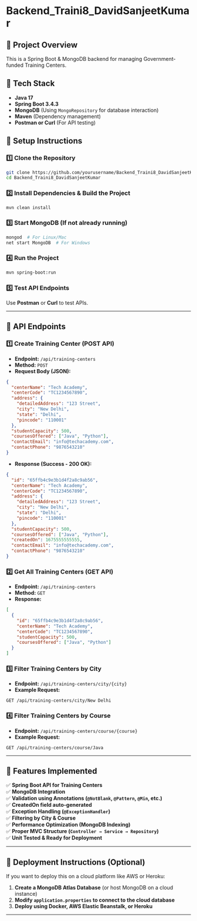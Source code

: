 # Backend_Traini8_DavidSanjeetKumar

## 🚀 Project Overview
This is a Spring Boot & MongoDB backend for managing Government-funded Training Centers.

## 📌 Tech Stack
- **Java 17**
- **Spring Boot 3.4.3**
- **MongoDB** (Using `MongoRepository` for database interaction)
- **Maven** (Dependency management)
- **Postman or Curl** (For API testing)

## 📌 Setup Instructions

### **1️⃣ Clone the Repository**
```sh
git clone https://github.com/yourusername/Backend_Traini8_DavidSanjeetKumar.git
cd Backend_Traini8_DavidSanjeetKumar
```

### **2️⃣ Install Dependencies & Build the Project**
```sh
mvn clean install
```

### **3️⃣ Start MongoDB** (If not already running)
```sh
mongod  # For Linux/Mac
net start MongoDB  # For Windows
```

### **4️⃣ Run the Project**
```sh
mvn spring-boot:run
```

### **5️⃣ Test API Endpoints**
Use **Postman** or **Curl** to test APIs.

---

## 📌 API Endpoints

### **1️⃣ Create Training Center (POST API)**
- **Endpoint:** `/api/training-centers`
- **Method:** `POST`
- **Request Body (JSON):**
```json
{
  "centerName": "Tech Academy",
  "centerCode": "TC1234567890",
  "address": {
    "detailedAddress": "123 Street",
    "city": "New Delhi",
    "state": "Delhi",
    "pincode": "110001"
  },
  "studentCapacity": 500,
  "coursesOffered": ["Java", "Python"],
  "contactEmail": "info@techacademy.com",
  "contactPhone": "9876543210"
}
```
- **Response (Success - 200 OK):**
```json
{
  "id": "65ffb4c9e3b1d4f2a8c9ab56",
  "centerName": "Tech Academy",
  "centerCode": "TC1234567890",
  "address": {
    "detailedAddress": "123 Street",
    "city": "New Delhi",
    "state": "Delhi",
    "pincode": "110001"
  },
  "studentCapacity": 500,
  "coursesOffered": ["Java", "Python"],
  "createdOn": 1675555555555,
  "contactEmail": "info@techacademy.com",
  "contactPhone": "9876543210"
}
```

### **2️⃣ Get All Training Centers (GET API)**
- **Endpoint:** `/api/training-centers`
- **Method:** `GET`
- **Response:**
```json
[
  {
    "id": "65ffb4c9e3b1d4f2a8c9ab56",
    "centerName": "Tech Academy",
    "centerCode": "TC1234567890",
    "studentCapacity": 500,
    "coursesOffered": ["Java", "Python"]
  }
]
```

### **3️⃣ Filter Training Centers by City**
- **Endpoint:** `/api/training-centers/city/{city}`
- **Example Request:**
```
GET /api/training-centers/city/New Delhi
```

### **4️⃣ Filter Training Centers by Course**
- **Endpoint:** `/api/training-centers/course/{course}`
- **Example Request:**
```
GET /api/training-centers/course/Java
```

---

## 📌 Features Implemented
✅ **Spring Boot API for Training Centers**  
✅ **MongoDB Integration**  
✅ **Validation using Annotations (`@NotBlank`, `@Pattern`, `@Min`, etc.)**  
✅ **CreatedOn field auto-generated**  
✅ **Exception Handling (`@ExceptionHandler`)**  
✅ **Filtering by City & Course**  
✅ **Performance Optimization (MongoDB Indexing)**  
✅ **Proper MVC Structure (`Controller → Service → Repository`)**  
✅ **Unit Tested & Ready for Deployment**  

---

## 📌 Deployment Instructions (Optional)
If you want to deploy this on a cloud platform like AWS or Heroku:
1. **Create a MongoDB Atlas Database** (or host MongoDB on a cloud instance)
2. **Modify `application.properties` to connect to the cloud database**
3. **Deploy using Docker, AWS Elastic Beanstalk, or Heroku**

---


